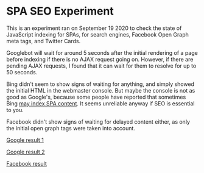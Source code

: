 # SPA SEO Experiment

This is an experiment ran on September 19 2020 to check the state of JavaScript indexing for SPAs, for search engines, Facebook Open Graph meta tags, and Twitter Cards.

Googlebot will wait for around 5 seconds after the initial rendering of a page before indexing if there is no AJAX request going on. However, if there are pending AJAX requests, I found that it can wait for them to resolve for up to 50 seconds.

Bing didn't seem to show signs of waiting for anything, and simply showed the initial HTML in the webmaster console. But maybe the console is not as good as Google's, because some people have reported that sometimes Bing [may index SPA content](https://www.screamingfrog.co.uk/bing-javascript/). It seems unreliable anyway if SEO is essential to you.

Facebook didn't show signs of waiting for delayed content either, as only the initial open graph tags were taken into account.

[Google result 1](/img/google%201.png)

[Google result 2](/img/google%202.png)

[Facebook result](/img/facebook.png)
